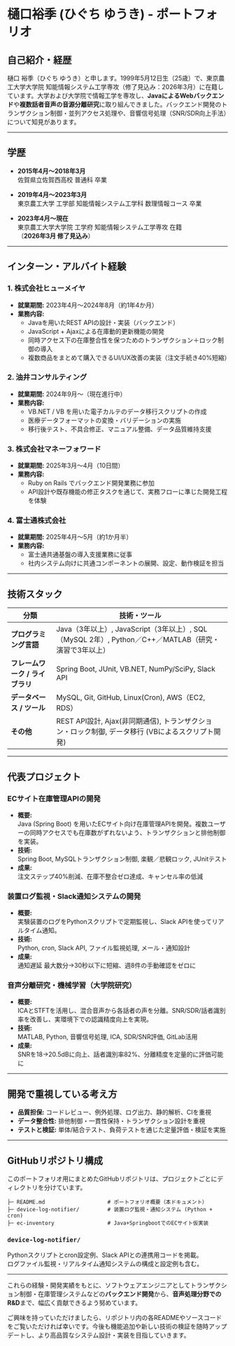 # 樋口裕季 (ひぐち ゆうき) - ポートフォリオ

## 自己紹介・経歴
樋口 裕季（ひぐち ゆうき）と申します。1999年5月12日生（25歳）で、東京農工大学大学院 知能情報システム工学専攻（修了見込み：2026年3月）に在籍しています。大学および大学院で情報工学を専攻し、**JavaによるWebバックエンド**や**複数話者音声の音源分離研究**に取り組んできました。バックエンド開発のトランザクション制御・並列アクセス処理や、音響信号処理（SNR/SDR向上手法）について知見があります。

---

## 学歴
- **2015年4月～2018年3月**  
  佐賀県立佐賀西高校 普通科 卒業

- **2019年4月～2023年3月**  
  東京農工大学 工学部 知能情報システム工学科 数理情報コース 卒業

- **2023年4月～現在**  
  東京農工大学大学院 工学府 知能情報システム工学専攻 在籍  
  （**2026年3月 修了見込み**）

---

## インターン・アルバイト経験

### 1. 株式会社ヒューメイヤ
- **就業期間:** 2023年4月～2024年8月（約1年4か月）
- **業務内容:**
  - Javaを用いたREST APIの設計・実装（バックエンド）
  - JavaScript + Ajaxによる在庫動的更新機能の開発
  - 同時アクセス下の在庫整合性を保つためのトランザクション＋ロック制御の導入
  - 複数商品をまとめて購入できるUI/UX改善の実装（注文手続き40%短縮）

### 2. 油井コンサルティング
- **就業期間:** 2024年9月～（現在進行中）
- **業務内容:**
  - VB.NET / VB を用いた電子カルテのデータ移行スクリプトの作成
  - 医療データフォーマットの変換・バリデーションの実施
  - 移行後テスト、不具合修正、マニュアル整備、データ品質維持支援

### 3. 株式会社マネーフォワード
- **就業期間:** 2025年3月～4月（10日間）
- **業務内容:**
  - Ruby on Rails でバックエンド開発業務に参加
  - API設計や既存機能の修正タスクを通じて、実務フローに準じた開発工程を体験

### 4. 富士通株式会社
- **就業期間:** 2025年4月～5月（約1か月半）
- **業務内容:**
  - 富士通共通基盤の導入支援業務に従事
  - 社内システム向けに共通コンポーネントの展開、設定、動作検証を担当


---

## 技術スタック

| 分類                     | 技術・ツール                                                                            |
| ------------------------ | --------------------------------------------------------------------------------------- |
| **プログラミング言語**    | Java（3年以上）, JavaScript（3年以上）, SQL（MySQL 2年）, Python／C++／MATLAB（研究・演習で3年以上） |
| **フレームワーク / ライブラリ** | Spring Boot, JUnit, VB.NET, NumPy/SciPy, Slack API |
| **データベース / ツール**| MySQL, Git, GitHub, Linux(Cron), AWS（EC2, RDS）                                          |
| **その他**               | REST API設計, Ajax(非同期通信), トランザクション・ロック制御, データ移行 (VBによるスクリプト開発)     |

---

## 代表プロジェクト

### ECサイト在庫管理APIの開発
- **概要:**  
  Java (Spring Boot) を用いたECサイト向け在庫管理APIを開発。複数ユーザーの同時アクセスでも在庫数がずれないよう、トランザクションと排他制御を実装。
- **技術:**  
  Spring Boot, MySQLトランザクション制御, 楽観／悲観ロック, JUnitテスト
- **成果:**  
  注文ステップ40%削減、在庫不整合ゼロ達成、キャンセル率の低減

### 装置ログ監視・Slack通知システムの開発
- **概要:**  
  実験装置のログをPythonスクリプトで定期監視し、Slack APIを使ってリアルタイム通知。
- **技術:**  
  Python, cron, Slack API, ファイル監視処理, メール・通知設計
- **成果:**  
  通知遅延 最大数分→30秒以下に短縮、週8件の手動確認をゼロに

### 音声分離研究・機械学習（大学院研究）
- **概要:**  
  ICAとSTFTを活用し、混合音声から各話者の声を分離。SNR/SDR/話者識別率を改善し、実環境下での認識精度向上を実現。
- **技術:**  
  MATLAB, Python, 音響信号処理, ICA, SDR/SNR評価, GitLab活用
- **成果:**  
  SNRを18→20.5dBに向上、話者識別率82%、分離精度を定量的に評価可能に

---

## 開発で重視している考え方

- **品質担保:** コードレビュー、例外処理、ログ出力、静的解析、CIを重視  
- **データ整合性:** 排他制御・一貫性保持・トランザクション設計を重視  
- **テストと検証:** 単体/結合テスト、負荷テストを通じた定量評価・検証を実施

---

## GitHubリポジトリ構成

このポートフォリオ用にまとめたGitHubリポジトリは、プロジェクトごとにディレクトリを分けています。

```
├─ README.md                    # ポートフォリオ概要（本ドキュメント）
├─ device-log-notifier/         # 装置ログ監視・通知システム (Python + cron)
├─ ec-inventory                 # Java+SpringbootでのECサイト仮実装
```

### `device-log-notifier/`
Pythonスクリプトとcron設定例、Slack APIとの連携用コードを掲載。  
ログファイル監視・リアルタイム通知システムの構成と設定例も含む。

---

これらの経験・開発実績をもとに、ソフトウェアエンジニアとしてトランザクション制御・在庫管理システムなどの**バックエンド開発**から、**音声処理分野でのR&D**まで、幅広く貢献できるよう努めています。

ご興味を持っていただけましたら、リポジトリ内の各READMEやソースコードをご覧いただければ幸いです。今後も機能追加や新しい技術の検証を随時アップデートし、より高品質なシステム設計・実装を目指していきます。
